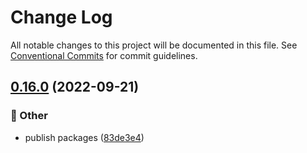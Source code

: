 # Change Log

All notable changes to this project will be documented in this file.
See [Conventional Commits](https://conventionalcommits.org) for commit guidelines.

## [0.16.0](https://github.com/daybrush/guides/blob/master/packages/react-compat-guides/compare/react-compat-guides@0.15.1...react-compat-guides@0.16.0) (2022-09-21)


### :mega: Other

* publish packages ([83de3e4](https://github.com/daybrush/guides/blob/master/packages/react-compat-guides/commit/83de3e4ae4bad11905939a44dfa2776fe7d6987d))

